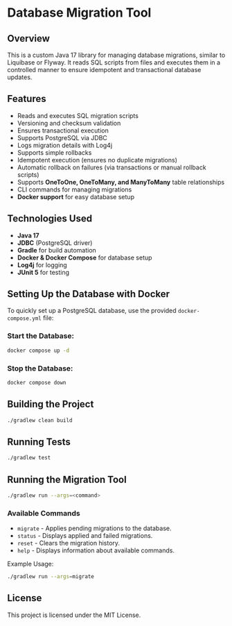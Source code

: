 # Database Migration Tool

## Overview
This is a custom Java 17 library for managing database migrations, similar to Liquibase or Flyway. It reads SQL scripts from files and executes them in a controlled manner to ensure idempotent and transactional database updates.

## Features
- Reads and executes SQL migration scripts
- Versioning and checksum validation
- Ensures transactional execution
- Supports PostgreSQL via JDBC
- Logs migration details with Log4j
- Supports simple rollbacks
- Idempotent execution (ensures no duplicate migrations)
- Automatic rollback on failures (via transactions or manual rollback scripts)
- Supports **OneToOne, OneToMany, and ManyToMany** table relationships
- CLI commands for managing migrations
- **Docker support** for easy database setup

## Technologies Used
- **Java 17**
- **JDBC** (PostgreSQL driver)
- **Gradle** for build automation
- **Docker & Docker Compose** for database setup
- **Log4j** for logging
- **JUnit 5** for testing

## Setting Up the Database with Docker
To quickly set up a PostgreSQL database, use the provided `docker-compose.yml` file:

### Start the Database:
```sh
docker compose up -d
```  

### Stop the Database:
```sh
docker compose down
```  

## Building the Project
```sh
./gradlew clean build
```  

## Running Tests
```sh
./gradlew test
```  

## Running the Migration Tool
```sh
./gradlew run --args=<command>
```  

### Available Commands
- `migrate` - Applies pending migrations to the database.
- `status` - Displays applied and failed migrations.
- `reset` - Clears the migration history.
- `help` - Displays information about available commands.

Example Usage:
```sh
./gradlew run --args=migrate
```  

## License
This project is licensed under the MIT License.